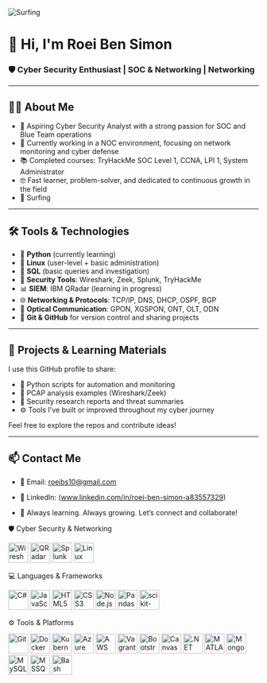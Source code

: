 ![Surfing](https://res.cloudinary.com/highereducation/images/f_auto,q_auto/v1662131677/ComputerScience.org/cybersecurity_degrees_6720dc664/cybersecurity_degrees_6720dc664.jpg?_i=AA)
# 👋 Hi, I'm Roei Ben Simon

### 🛡️ Cyber Security Enthusiast | SOC & Networking | Networking

---

## 🙋‍♂️ About Me

- 🔐 Aspiring Cyber Security Analyst with a strong passion for SOC and Blue Team operations  
- 💼 Currently working in a NOC environment, focusing on network monitoring and cyber defense  
- 📚 Completed courses: TryHackMe SOC Level 1, CCNA, LPI 1, System Administrator  
- 🤓 Fast learner, problem-solver, and dedicated to continuous growth in the field  
- 🌊 Surfing 

---

## 🛠️ Tools & Technologies

- 🐍 **Python** (currently learning)
- 🐧 **Linux** (user-level + basic administration)
- 🧠 **SQL** (basic queries and investigation)
- 🧰 **Security Tools**: Wireshark, Zeek, Splunk, TryHackMe 
- 📊 **SIEM**: IBM QRadar (learning in progress)
- 🌐 **Networking & Protocols**: TCP/IP, DNS, DHCP, OSPF, BGP
- 📡 **Optical Communication**: GPON, XGSPON, ONT, OLT, ODN
- 💾 **Git & GitHub** for version control and sharing projects

---

## 📂 Projects & Learning Materials

I use this GitHub profile to share:

- 🔎 Python scripts for automation and monitoring  
- 📁 PCAP analysis examples (Wireshark/Zeek)  
- 📄 Security research reports and threat summaries  
- ⚙️ Tools I've built or improved throughout my cyber journey

Feel free to explore the repos and contribute ideas!

---

## 📫 Contact Me

- 📧 Email: roeibs10@gmail.com  
- 💼 LinkedIn: (www.linkedin.com/in/roei-ben-simon-a83557329)


- 🌱 Always learning. Always growing. Let’s connect and collaborate!

🛡️ Cyber Security & Networking

<p align="left">
  <img src="https://upload.wikimedia.org/wikipedia/commons/4/4e/Wireshark_Logo_2020.png" alt="Wireshark" width="40" height="40"/>
  <img src="https://upload.wikimedia.org/wikipedia/commons/2/2f/QRadar_logo.svg" alt="QRadar" width="40" height="40"/>
  <img src="https://upload.wikimedia.org/wikipedia/commons/8/8f/Splunk_Logo_2017.svg" alt="Splunk" width="40" height="40"/>
  <img src="https://upload.wikimedia.org/wikipedia/commons/a/a0/Linux_logo.svg" alt="Linux" width="40" height="40"/>
</p>

💻 Languages & Frameworks

<p align="left"> <img src="https://img.shields.io/badge/C%23-239120?style=flat&logo=c-sharp&logoColor=white" alt="C#" width="40" height="40"/> <img src="https://img.shields.io/badge/JavaScript-F7DF1E?style=flat&logo=javascript&logoColor=black" alt="JavaScript" width="40" height="40"/> <img src="https://img.shields.io/badge/HTML5-E34F26?style=flat&logo=html5&logoColor=white" alt="HTML5" width="40" height="40"/> <img src="https://img.shields.io/badge/CSS3-1572B6?style=flat&logo=css3&logoColor=white" alt="CSS3" width="40" height="40"/> <img src="https://img.shields.io/badge/Node.js-339933?style=flat&logo=node.js&logoColor=white" alt="Node.js" width="40" height="40"/> <img src="https://img.shields.io/badge/Pandas-150458?style=flat&logo=pandas&logoColor=white" alt="Pandas" width="40" height="40"/> <img src="https://img.shields.io/badge/scikit--learn-F7931E?style=flat&logo=scikitlearn&logoColor=white" alt="scikit-learn" width="40" height="40"/> </p>

⚙️ Tools & Platforms

<p align="left"> <img src="https://img.shields.io/badge/Git-F05032?style=flat&logo=git&logoColor=white" alt="Git" width="40" height="40"/> <img src="https://img.shields.io/badge/Docker-2496ED?style=flat&logo=docker&logoColor=white" alt="Docker" width="40" height="40"/> <img src="https://img.shields.io/badge/Kubernetes-326CE5?style=flat&logo=kubernetes&logoColor=white" alt="Kubernetes" width="40" height="40"/> <img src="https://img.shields.io/badge/Azure-0078D4?style=flat&logo=microsoft-azure&logoColor=white" alt="Azure" width="40" height="40"/> <img src="https://img.shields.io/badge/AWS-232F3E?style=flat&logo=amazon-aws&logoColor=white" alt="AWS" width="40" height="40"/> <img src="https://img.shields.io/badge/Vagrant-1563FF?style=flat&logo=vagrant&logoColor=white" alt="Vagrant" width="40" height="40"/> <img src="https://img.shields.io/badge/Bootstrap-7952B3?style=flat&logo=bootstrap&logoColor=white" alt="Bootstrap" width="40" height="40"/> <img src="https://img.shields.io/badge/CanvasJS-EF4F0F?style=flat&logo=canvas&logoColor=white" alt="CanvasJS" width="40" height="40"/> <img src="https://img.shields.io/badge/.NET-512BD4?style=flat&logo=dotnet&logoColor=white" alt=".NET" width="40" height="40"/> <img src="https://img.shields.io/badge/MATLAB-0076A8?style=flat&logo=mathworks&logoColor=white" alt="MATLAB" width="40" height="40"/> <img src="https://img.shields.io/badge/MongoDB-47A248?style=flat&logo=mongodb&logoColor=white" alt="MongoDB" width="40" height="40"/> <img src="https://img.shields.io/badge/MySQL-4479A1?style=flat&logo=mysql&logoColor=white" alt="MySQL" width="40" height="40"/> <img src="https://img.shields.io/badge/MSSQL-CC2927?style=flat&logo=microsoft-sql-server&logoColor=white" alt="MSSQL" width="40" height="40"/> <img src="https://img.shields.io/badge/Bash-4EAA25?style=flat&logo=gnubash&logoColor=white" alt="Bash" width="40" height="40"/> </p>
